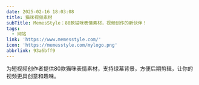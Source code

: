 ```yaml
---
date: 2025-02-16 18:03:08
title: 猫咪视频素材
subTitle: MemesStyle：80款猫咪表情素材，视频创作的新伙伴！
tags:
  - 网站
link: 'https://www.memesstyle.com/'
icon: 'https://memesstyle.com/mylogo.png'
abbrlink: 93a6bff9
---
```


为短视频创作者提供80款猫咪表情素材，支持绿幕背景，方便后期剪辑，让你的视频更具创意和趣味。